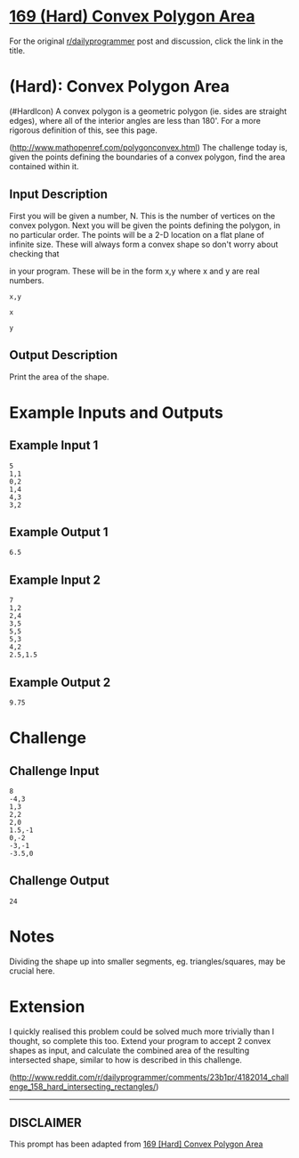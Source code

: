 # [169 (Hard) Convex Polygon Area](https://www.reddit.com/r/dailyprogrammer/comments/29umz8/742014_challenge_169_hard_convex_polygon_area/)

For the original [r/dailyprogrammer](https://www.reddit.com/r/dailyprogrammer/) post and discussion, click the link in the title.

#  (Hard): Convex Polygon Area
(#HardIcon)
A convex polygon is a geometric polygon (ie. sides are straight edges), where all of the interior angles are less than 180'. For a more rigorous definition of this, see this page.

(http://www.mathopenref.com/polygonconvex.html)
The challenge today is, given the points defining the boundaries of a convex polygon, find the area contained within it. 

## Input Description
First you will be given a number, N. This is the number of vertices on the convex polygon.
Next you will be given the points defining the polygon, in no particular order. The points will be a 2-D location on a flat plane of infinite size. These will always form a convex shape so don't worry about checking that 

in your program. These will be in the form x,y where x and y are real numbers.


```
x,y
```

```
x
```

```
y
```
## Output Description
Print the area of the shape.

# Example Inputs and Outputs
## Example Input 1

```
5
1,1
0,2
1,4
4,3
3,2
```
## Example Output 1

```
6.5
```
## Example Input 2

```
7
1,2
2,4
3,5
5,5
5,3
4,2
2.5,1.5
```
## Example Output 2

```
9.75
```
# Challenge
## Challenge Input

```
8
-4,3
1,3
2,2
2,0
1.5,-1
0,-2
-3,-1
-3.5,0
```
## Challenge Output

```
24
```
# Notes
Dividing the shape up into smaller segments, eg. triangles/squares, may be crucial here.

# Extension
I quickly realised this problem could be solved much more trivially than I thought, so complete this too. Extend your program to accept 2 convex shapes as input, and calculate the combined area of the resulting intersected shape, similar to how is described in this challenge.

(http://www.reddit.com/r/dailyprogrammer/comments/23b1pr/4182014_challenge_158_hard_intersecting_rectangles/)

----
## **DISCLAIMER**
This prompt has been adapted from [169 [Hard] Convex Polygon Area](https://www.reddit.com/r/dailyprogrammer/comments/29umz8/742014_challenge_169_hard_convex_polygon_area/
)
